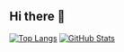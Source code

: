 ## Hi there 👋
<!-- GitHub Stats Card -->
[![Top Langs](https://github-readme-stats.vercel.app/api/top-langs/?username=Ryukagu08&layout=donut&theme=midnight-purple)](https://github.com/anuraghazra/github-readme-stats)
 [![GitHub Stats](https://github-readme-stats.vercel.app/api?username=Ryukagu08&theme=midnight-purple&hide_rank=true)](https://github.com/anuraghazra/github-readme-stats)





<!--
**Ryukagu08/Ryukagu08** is a ✨ _special_ ✨ repository because its `README.md` (this file) appears on your GitHub profile.

Here are some ideas to get you started:

- 🔭 I’m currently working on ...
- 🌱 I’m currently learning ...
- 👯 I’m looking to collaborate on ...
- 🤔 I’m looking for help with ...
- 💬 Ask me about ...
- 📫 How to reach me: ...
- 😄 Pronouns: ...
- ⚡ Fun fact: ...
-->
